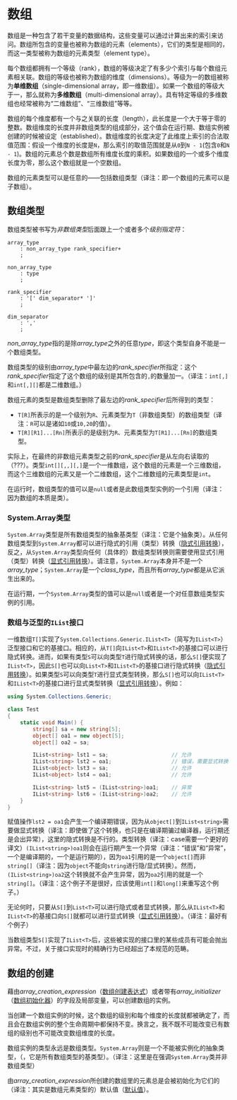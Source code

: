 # 数组

数组是一种包含了若干变量的数据结构，这些变量可以通过计算出来的索引来访问。数组所包含的变量也被称为数组的元素（elements），它们的类型是相同的，而这一类型被称为数组的元素类型（element type）。

每个数组都拥有一个等级（rank），数组的等级决定了有多少个索引与每个数组元素相关联。数组的等级也被称为数组的维度（dimensions）。等级为一的数组被称为**单维数组**（single-dimensional array，即一维数组）。如果一个数组的等级大于一，那么就称为**多维数组**（multi-dimensional array）。具有特定等级的多维数组也经常被称为“二维数组”、“三维数组”等等。

数组的每个维度都有一个与之关联的长度（length），此长度是一个大于等于零的整数。数组维度的长度并非数组类型的组成部分，这个值会在运行期、数组实例被创建的时候被设定（established）。数组维度的长度决定了此维度上索引的合法取值范围：假设一个维度的长度是`N`，那么索引的取值范围就是从`0`到`N - 1`(包含`0`和`N - 1`)。数组的元素总个数是数组所有维度长度的乘积。如果数组的一个或多个维度长度为零，那么这个数组就是一个空数组。

数组的元素类型可以是任意的——包括数组类型（译注：即一个数组的元素可以是子数组）。

## 数组类型

数组类型被书写为*非数组类型*后面跟上一个或者多个*级别指定符*：

```antlr
array_type
    : non_array_type rank_specifier+
    ;

non_array_type
    : type
    ;

rank_specifier
    : '[' dim_separator* ']'
    ;

dim_separator
    : ','
    ;
```

*non_array_type*指的是除*array_type*之外的任意*type*，即这个类型自身不能是一个数组类型。

数组类型的级别由*array_type*中最左边的*rank_specifier*所指定：这个*rank_specifier*指定了这个数组的级别是其所包含的`,`的数量加一。（译注：`int[,]`和`int[,][]`都是二维数组。）

数组元素的类型是数组类型删除了最左边的*rank_specifier*后所得到的类型：

* `T[R]`所表示的是一个级别为`R`、元素类型为`T`（非数组类型）的数组类型（译注：`R`可以是诸如`10`或`10,20`的值）。
* `T[R][R1]...[Rn]`所表示的是级别为`R`、元素类型为`T[R1]...[Rn]`的数组类型。

实际上，在最终的非数组元素类型之前的*rank_specifier*是从左向右读取的（???）。类型`int[][,,][,]`是一个一维数组，这个数组的元素是一个三维数组，而这个三维数组的元素又是一个二维数组，这个二维数组的元素类型是`int`。

在运行时，数组类型的值可以是`null`或者是此数组类型实例的一个引用（译注：因为数组的本质是类）。

### System.Array类型

`System.Array`类型是所有数组类型的抽象基类型（译注：它是个抽象类）。从任何数组类型到`System.Array`都可以进行隐式的引用（类型）转换（[隐式引用转换](conversions.md#implicit-reference-conversions)），反之，从`System.Array`类型向任何（具体的）数组类型转换则需要使用显式引用（类型）转换（[显式引用转换](conversions.md#explicit-reference-conversions)）。请注意，`System.Array`本身并不是一个*array_type*；`System.Array`是一个*class_type*，而且所有*array_type*都是从它派生出来的。

在运行期，一个`System.Array`类型的值可以是`null`或者是一个对任意数组类型实例的引用。

### 数组与泛型的`IList`接口

一维数组`T[]`实现了`System.Collections.Generic.IList<T>`（简写为`IList<T>`）泛型接口和它的基接口。相应的，从`T[]`向`IList<T>`和`IList<T>`的基接口可以进行隐式转换。进而，如果有类型`S`可以向类型`T`进行隐式转换的话，那么`S[]`便实现了`IList<T>`，因此`S[]`也可以向`List<T>`和`IList<T>`的基接口进行隐式转换（[隐式引用转换](conversions.md#implicit-reference-conversions)）。如果类型`S`可以向类型`T`进行显式类型转换，那么`S[]`也可以向`IList<T>`和`IList<T>`的基接口进行显式类型转换（[显式引用转换](conversions.md#explicit-reference-conversions)）。例如：
```csharp
using System.Collections.Generic;

class Test
{
    static void Main() {
        string[] sa = new string[5];
        object[] oa1 = new object[5];
        object[] oa2 = sa;

        IList<string> lst1 = sa;                    // 允许
        IList<string> lst2 = oa1;                   // 错误，需要显式转换
        IList<object> lst3 = sa;                    // 允许
        IList<object> lst4 = oa1;                   // 允许

        IList<string> lst5 = (IList<string>)oa1;    // 异常
        IList<string> lst6 = (IList<string>)oa2;    // 允许
    }
}
```

赋值操作`lst2 = oa1`会产生一个编译期错误，因为从`object[]`到`IList<string>`需要做显式转换（译注：即使做了这个转换，也只是在编译期骗过编译器，运行期还是会出异常），这里的隐式转换是不行的。类型转换（译注：case需要一个更好的译文）`(IList<string>)oa1`则会在运行期产生一个异常（译注：“错误”和“异常”，一个是编译期的，一个是运行期的），因为`oa1`引用的是一个`object[]`而非`string[]`（译注：因为`object`不能向`string`进行隐/显式转换）。然而，`(IList<string>)oa2`这个转换就不会产生异常，因为`oa2`引用的就是一个`string[]`。（译注：这个例子不是很好，应该使用`int[]`和`long[]`来重写这个例子。）

无论何时，只要从`S[]`到`List<T>`可以进行隐式或者显式转换，那么从`IList<T>`和`IList<T>`的基接口向`S[]`就都可以进行显式转换（[显式引用转换](conversions.md#explicit-reference-conversions)）。（译注：最好有个例子）

当数组类型`S[]`实现了`IList<T>`后，这些被实现的接口里的某些成员有可能会抛出异常。不过，关于接口实现时的精确行为已经超出了本规范的范畴。

## 数组的创建

藉由*array_creation_expression*（[数组创建表达式](expressions.md#array-creation-expressions)）或者带有*array_initializer*（[数组初始化器](arrays.md#array-initializers)）的字段及局部变量，可以创建数组的实例。

当创建一个数组实例的时候，这个数组的级别和每个维度的长度就都被确定了，而且会在数组实例的整个生命周期中都保持不变。换言之，我不既不可能改变已有数组的级别也不可能改变数组维度的长度。

数组实例的类型永远是数组类型。`System.Array`则是一个不能被实例化的抽象类型，（，它是所有数组类型的基类型）。（译注：这里是在强调`System.Array`类并非数组类型）

由*array_creation_expression*所创建的数组里的元素总是会被初始化为它们的（译注：其实是数组元素类型的）默认值（[默认值](variables.md#default-values)）。